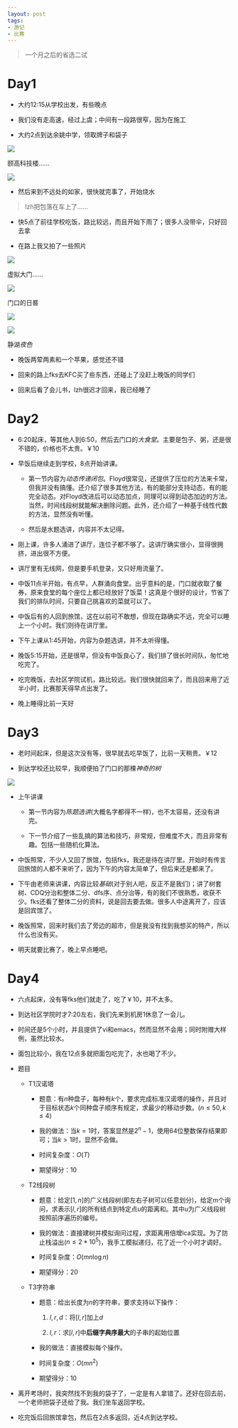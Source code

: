 ```yaml
---
layout: post
tags: 
- 游记
- 比赛
---
```


> 一个月之后的省选二试

# Day1

- 大约12:15从学校出发，有些晚点

- 我们没有走高速，经过上虞；中间有一段路很窄，因为在施工

- 大约2点到达余姚中学，领取牌子和袋子

![](/img/IMG_2848.JPG)

颐高科技楼……

![](/img/IMG_2849.JPG)

- 然后来到不远处的如家，很快就完事了，开始烧水

> lzh把包落在车上了……

<!-- more -->

- 快5点了前往学校吃饭，路比较远，而且开始下雨了；很多人没带伞，只好回去拿

- 在路上我又拍了一些照片

![](/img/IMG_2854.JPG)

虚拟大门……

![](/img/IMG_2857.JPG)

门口的日晷

![](/img/IMG_2858.JPG)

![](/img/IMG_2863.JPG)

静湖*夜色*

- 晚饭两荤两素和一个苹果，感觉还不错

- 回来的路上fks去KFC买了些东西，还碰上了没赶上晚饭的同学们

- 回来后看了会儿书，lzh很迟才回来，我已经睡了


# Day2

- 6:20起床，等其他人到6:50，然后去门口的*大食堂*。主要是包子、粥，还是很不错的，价格也不太贵。￥10

- 早饭后继续走到学校，8点开始讲课。

  - 第一节内容为*动态传递闭包*。Floyd很常见，还提供了压位的方法来卡常，但我并没有搞懂。还介绍了很多其他方法，有的能部分支持动态，有的能完全动态。对Floyd改进后可以动态加点，同理可以得到动态加边的方法。当然，时间线段树就能解决删除问题。此外，还介绍了一种基于线性代数的方法，显然没有听懂。

  - 然后是水题选讲，内容并不太记得。

- 刚上课，许多人涌进了讲厅，连位子都不够了。这讲厅确实很小，显得很拥挤，进出很不方便。

- 讲厅里有无线网，但是要手机登录，又只好用流量了。

- 中饭11点半开始，有点早，人群涌向食堂。出乎意料的是，门口就收取了餐券，原来食堂的每个座位上都已经放好了饭菜！这真是个很好的设计，节省了我们的排队时间，只要自己挑喜欢的菜就可以了。

- 中饭后有的人回到旅馆，这在以前可不敢想，但现在路确实不远，完全可以睡上一个小时。我们则待在讲厅里。

- 下午上课从1:45开始，内容为杂题选讲，并不太听得懂。

- 晚饭5:15开始，还是很早，但没有中饭良心了，我们排了很长时间队，匆忙地吃完了。

- 吃完晚饭，去社区学院试机，路比较远。我们很快就回来了，而且回来用了近半小时，比赛那天得早点出发了。

- 晚上睡得比前一天好


# Day3

- 老时间起床，但是这次没有等，很早就去吃早饭了，比前一天稍贵。￥12

- 到达学校还比较早，我顺便拍了门口的那棵*神奇的树*

![](/img/IMG_2878.JPG)

- 上午讲课

  - 第一节内容为*陈题选讲*(大概名字都得不一样)，也不太容易，还没有讲完。

  - 下一节介绍了一些乱搞的算法和技巧，非常规，但难度不大，而且非常有趣。包括一些随机化算法。

- 中饭照常，不少人又回了旅馆，包括fks，我还是待在讲厅里。开始时有传言回旅馆的人都不来听了，因为下午的内容太简单了，但后来还是都来了。

- 下午由老师来讲课，内容比较*基础*(对于别人吧，反正不是我们)；讲了树套树、CDQ分治和整体二分、dfs序、点分治等，有的我们不很熟悉，收获不少。fks还看了整体二分的资料，说是回去要去做。很多人中途离开了，应该是回宾馆了。

- 晚饭照常，回来时我们去了旁边的超市，但是我没有找到我想买的特产，所以什么也没有买。

- 明天就要比赛了，晚上早点睡吧。


# Day4

- 六点起床，没有等fks他们就走了，吃了￥10，并不太多。

- 到达社区学院时才7:20左右，我们先来到机房1休息了一会儿。

- 时间还是5个小时，并且提供了vi和emacs，然而显然不会用；同时附赠大样例，虽然比较水。

- 面包比较小，我在12点多就把面包吃完了，水也喝了不少。

- 题目

  - T1汉诺塔

    - 题意：有$n$种盘子，每种有$k$个，要求完成标准汉诺塔的操作，并且对于目标状态$k$个同种盘子顺序有规定，求最少的移动步数。($n\le50,k\le4$)

    - 我的做法：当$k=1$时，答案显然是$2^n-1$，使用64位整数保存结果即可；当$k>1$时，显然不会做。

    - 时间复杂度：$O(T)$

    - 期望得分：10

  - T2线段树

    - 题意：给定$[1,n]$的广义线段树(即左右子树可以任意划分)，给定$m$个询问，求表示$[l,r]$的所有结点到特定点$u$的距离和。其中$u$为广义线段树按照前序遍历的编号。

    - 我的做法：直接建树并模拟询问过程，求距离用倍增lca实现。为了防止栈溢出($n\le2*10^5$)，我手工模拟递归，花了近一个小时才调好。

    - 时间复杂度：$O(mn\log n)$

    - 期望得分：20

  - T3字符串

    - 题意：给出长度为$n$的字符串，要求支持以下操作：

      1. $l,r,d$：将$[l,r]$加上$d$

      2. $l,r$：求$[l,r]$中**后缀字典序最大**的子串的起始位置

    - 我的做法：直接模拟每个操作。

    - 时间复杂度：$O(mn^2)$

    - 期望得分：10

- 离开考场时，我突然找不到我的袋子了，一定是有人拿错了。还好在回去前，一个老师把袋子还给了我。我们坐车返回学校。

- 吃完饭后回旅馆拿包，然后在2点多返回，近4点到达学校。
